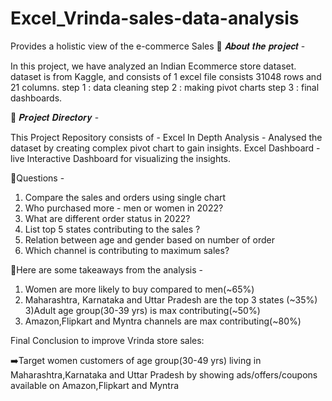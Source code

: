 # Excel_Vrinda-sales-data-analysis
Provides a holistic view of the e-commerce Sales
🎯 𝑨𝒃𝒐𝒖𝒕 𝒕𝒉𝒆 𝒑𝒓𝒐𝒋𝒆𝒄𝒕 -

In this project, we have analyzed an Indian Ecommerce store dataset.
dataset is from Kaggle, and consists of 1 excel file consists 31048 rows and 21 columns.
step 1 : data cleaning
step 2 : making pivot charts
step 3 : final dashboards.

🎯 𝑷𝒓𝒐𝒋𝒆𝒄𝒕 𝑫𝒊𝒓𝒆𝒄𝒕𝒐𝒓𝒚 -

This Project Repository consists of -
Excel In Depth Analysis - Analysed the dataset by creating complex pivot chart  to gain insights.
Excel Dashboard - live Interactive Dashboard for visualizing the insights.

🎯Questions -

1) Compare the sales and orders using single chart
2) Who purchased more - men or women in 2022?
3) What are different order status in 2022?
4) List top 5 states contributing to the sales ?
5) Relation between age and gender based on number of order
6) Which channel is contributing to maximum sales?

🎯Here are some takeaways from the analysis -
1) Women are more likely to buy compared to men(~65%)
2) Maharashtra, Karnataka and Uttar Pradesh are the top 3 states (~35%)
3)Adult age group(30-39 yrs) is max contributing(~50%)
4) Amazon,Flipkart and Myntra channels are max contributing(~80%)

Final Conclusion to improve Vrinda store sales:

➡️Target women customers of age group(30-49 yrs) living in 
Maharashtra,Karnataka and Uttar Pradesh by showing 
ads/offers/coupons available on Amazon,Flipkart and Myntra
